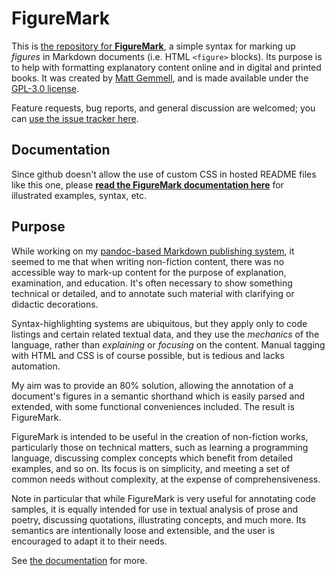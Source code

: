 # FigureMark

This is [the repository for **FigureMark**](https://github.com/mattgemmell/FigureMark), a simple syntax for marking up _figures_ in Markdown documents (i.e. HTML `<figure>` blocks). Its purpose is to help with formatting explanatory content online and in digital and printed books. It was created by [Matt Gemmell](https://mattgemmell.scot), and is made available under the [GPL-3.0 license](https://www.gnu.org/licenses/gpl-3.0.en.html).

Feature requests, bug reports, and general discussion are welcomed; you can [use the issue tracker here](https://github.com/mattgemmell/FigureMark/issues).


## Documentation

Since github doesn't allow the use of custom CSS in hosted README files like this one, please **[read the FigureMark documentation here](https://mattgemmell.scot/figuremark)** for illustrated examples, syntax, etc.


## Purpose

While working on my [pandoc-based Markdown publishing system](https://github.com/mattgemmell/pandoc-publish), it seemed to me that when writing non-fiction content, there was no accessible way to mark-up content for the purpose of explanation, examination, and education. It's often necessary to show something technical or detailed, and to annotate such material with clarifying or didactic decorations.

Syntax-highlighting systems are ubiquitous, but they apply only to code listings and certain related textual data, and they use the _mechanics_ of the language, rather than _explaining_ or _focusing_ on the content. Manual tagging with HTML and CSS is of course possible, but is tedious and lacks automation.

My aim was to provide an 80% solution, allowing the annotation of a document's figures in a semantic shorthand which is easily parsed and extended, with some functional conveniences included. The result is FigureMark.

FigureMark is intended to be useful in the creation of non-fiction works, particularly those on technical matters, such as learning a programming language, discussing complex concepts which benefit from detailed examples, and so on. Its focus is on simplicity, and meeting a set of common needs without complexity, at the expense of comprehensiveness.

Note in particular that while FigureMark is very useful for annotating code samples, it is equally intended for use in textual analysis of prose and poetry, discussing quotations, illustrating concepts, and much more. Its semantics are intentionally loose and extensible, and the user is encouraged to adapt it to their needs.

See [the documentation](https://mattgemmell.scot/figuremark) for more.
